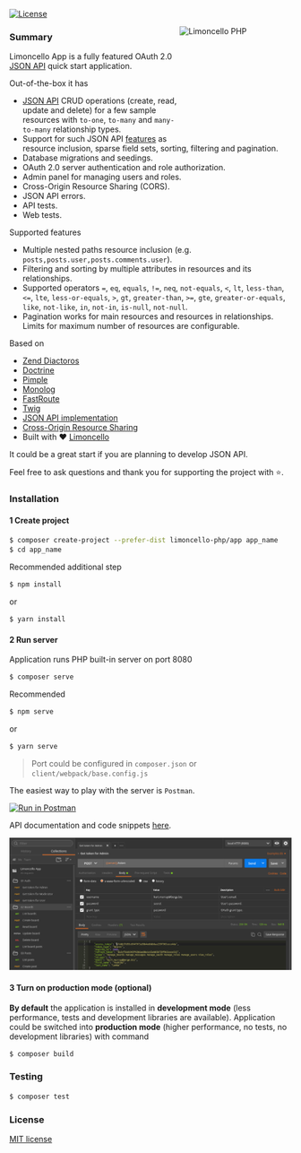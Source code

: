 [![License](https://img.shields.io/packagist/l/limoncello-php/app.svg)](https://packagist.org/packages/limoncello-php/app)

<a href="https://github.com/limoncello-php/framework" target="_blank"><img src="https://github.com/limoncello-php/app/blob/develop/public/img/limoncello.png" alt="Limoncello PHP" title="Limoncello PHP" align="right" width="200" height="200" /></a>

### Summary

Limoncello App is a fully featured OAuth 2.0 [JSON API](http://jsonapi.org/) quick start application.

Out-of-the-box it has

- [JSON API](http://jsonapi.org/) CRUD operations (create, read, update and delete) for a few sample resources with `to-one`, `to-many` and `many-to-many` relationship types.
- Support for such JSON API [features](http://jsonapi.org/format/#fetching) as resource inclusion, sparse field sets, sorting, filtering and pagination.
- Database migrations and seedings.
- OAuth 2.0 server authentication and role authorization.
- Admin panel for managing users and roles.
- Cross-Origin Resource Sharing (CORS).
- JSON API errors.
- API tests.
- Web tests.

Supported features
- Multiple nested paths resource inclusion (e.g. `posts,posts.user,posts.comments.user`).
- Filtering and sorting by multiple attributes in resources and its relationships.
- Supported operators `=`, `eq`, `equals`, `!=`, `neq`, `not-equals`, `<`, `lt`, `less-than`, `<=`, `lte`, `less-or-equals`, `>`, `gt`, `greater-than`, `>=`, `gte`, `greater-or-equals`, `like`, `not-like`, `in`, `not-in`, `is-null`, `not-null`.
- Pagination works for main resources and resources in relationships. Limits for maximum number of resources are configurable.

Based on
- [Zend Diactoros](https://github.com/zendframework/zend-diactoros)
- [Doctrine](http://www.doctrine-project.org/)
- [Pimple](http://pimple.sensiolabs.org/)
- [Monolog](https://github.com/Seldaek/monolog)
- [FastRoute](https://github.com/nikic/FastRoute)
- [Twig](https://twig.sensiolabs.org/)
- [JSON API implementation](https://github.com/neomerx/json-api)
- [Cross-Origin Resource Sharing](https://github.com/neomerx/cors-psr7)
- Built with :heart: [Limoncello](https://github.com/limoncello-php/framework)

It could be a great start if you are planning to develop JSON API.

Feel free to ask questions and thank you for supporting the project with :star:.

### Installation

#### 1 Create project

```bash
$ composer create-project --prefer-dist limoncello-php/app app_name
$ cd app_name
```

Recommended additional step
```bash
$ npm install
```
or
```bash
$ yarn install
```

#### 2 Run server

Application runs PHP built-in server on port 8080

```bash
$ composer serve
```

Recommended
```bash
$ npm serve
```
or
```bash
$ yarn serve
```

> Port could be configured in `composer.json` or `client/webpack/base.config.js`

The easiest way to play with the server is `Postman`.

[![Run in Postman](https://run.pstmn.io/button.svg)](https://app.getpostman.com/run-collection/e7ba014d506f62918b0f#?env%5Blocal%20HTTP%20(8080)%5D=W3siZW5hYmxlZCI6dHJ1ZSwia2V5Ijoic2VydmVyIiwidmFsdWUiOiJsb2NhbGhvc3Q6ODA4MCIsInR5cGUiOiJ0ZXh0In0seyJlbmFibGVkIjp0cnVlLCJrZXkiOiJ0b2tlbiIsInZhbHVlIjoiMjlhNDU0OGZkZWY1NDFiNWZiYjA3ODhjYzM2YzBiM2U1OTNlODY5ODk5YjA1IiwidHlwZSI6InRleHQifV0=)

API documentation and code snippets [here](https://documenter.getpostman.com/view/53867/limoncello-app/6Z3usWQ).

![Requests in Postman](server/resources/img/screen-shot.png)


#### 3 Turn on production mode (optional)

**By default** the application is installed in **development mode** (less performance, tests and development libraries are available). Application could be switched into **production mode** (higher performance, no tests, no development libraries) with command

```bash
$ composer build
```

### Testing

```bash
$ composer test
```

### License

[MIT license](http://opensource.org/licenses/MIT)

